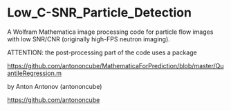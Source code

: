 # Low_C-SNR_Particle_Detection
A Wolfram Mathematica image processing code for particle flow images with low SNR/CNR (originally high-FPS neutron imaging).

ATTENTION: the post-processing part of the code uses a package

https://github.com/antononcube/MathematicaForPrediction/blob/master/QuantileRegression.m

by Anton Antonov (antononcube)

https://github.com/antononcube
